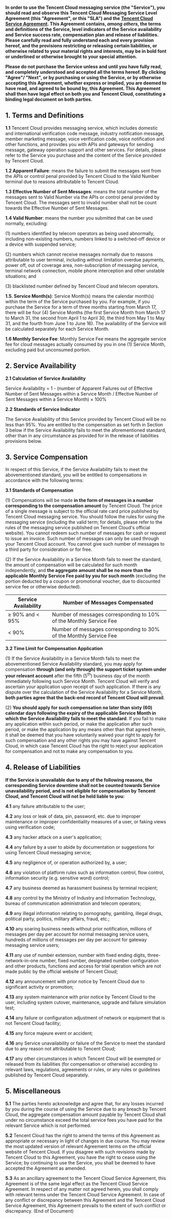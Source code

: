 **In order to use the Tencent Cloud messaging service (the "Service"), you should read and observe this Tencent Cloud Messaging Service Level Agreement (this "Agreement", or this "SLA") and the** **[Tencent Cloud Service Agreement](https://intl.cloud.tencent.com/document/product/301/9248). This Agreement contains, *among others*, the terms and definitions of the Service, level indicators of the Service availability and Service success rate, compensation plan and release of liabilities. Please carefully read and fully understand each and every provision hereof, and the provisions restricting or releasing certain liabilities, or otherwise related to your material rights and interests, may be in bold font or underlined or otherwise brought to your special attention.**

**Please do not purchase the Service unless and until you have fully read, and completely understood and accepted all the terms hereof. By clicking "Agree"/ "Next", or by purchasing or using the Service, or by otherwise accepting this Agreement, whether express or implied, you are deemed to have read, and agreed to be bound by, this Agreement. This Agreement shall then have legal effect on both you and Tencent Cloud, constituting a binding legal document on both parties.**

## 1.  **Terms and Definitions**
**1.1**  Tencent Cloud provides messaging service, which includes domestic and international verification code message, industry notification message, member marketing message, voice verification code, voice notification and other functions, and provides you with APIs and gateways for sending message, gateway operation support and other services. For details, please refer to the Service you purchase and the content of the Service provided by Tencent Cloud.
    
**1.2  Apparent Failure**: means the failure to submit the messages sent from the APIs or control penal provided by Tencent Cloud to the Valid Number terminal due to reasons attributable to Tencent Cloud.
    
**1.3  Effective Number of Sent Messages**: means the total number of the messages sent to Valid Number via the APIs or control penal provided by Tencent Cloud. The messages sent to invalid number shall not be count towards the Effective Number of Sent Messages.
    
**1.4   Valid Number**: means the number you submitted that can be used normally, excluding:

(1) numbers identified by telecom operators as being used abnormally, including non-existing numbers, numbers linked to a switched-off device or a device with suspended service;

(2) numbers which cannot receive messages normally due to reasons attributable to user terminal, including without limitation overdue payments, power off, out of coverage area, non-subscription of messaging service, terminal network connection, mobile phone interception and other unstable situations; and

(3) blacklisted number defined by Tencent Cloud and telecom operators.

**1.5.  Service Month(s)**: Service Month(s) means the calendar month(s) within the term of the Service purchased by you. For example, if you purchase the Service for a term of three months starting from March 17, there will be four (4) Service Months (the first Service Month from March 17 to March 31, the second from April 1 to April 30, the third from May 1 to May 31, and the fourth from June 1 to June 16). The availability of the Service will be calculated separately for each Service Month.
    
**1.6   Monthly Service Fee**: Monthly Service Fee means the aggregate service fee for cloud messages actually consumed by you in one (1) Service Month, excluding paid but unconsumed portion.


## 2.  **Service Availability**

**2.1  Calculation of Service Availability**

Service Availability = 1 - (number of Apparent Failures out of Effective Number of Sent Messages within a Service Month / Effective Number of Sent Messages within a Service Month) × 100%

**2.2  Standards of Service Indicator**

The Service Availability of this Service provided by Tencent Cloud will be no less than 95%. You are entitled to the compensation as set forth in Section 3 below if the Service Availability fails to meet the aforementioned standard, other than in any circumstance as provided for in the release of liabilities provisions below.

## 3.  Service Compensation

In respect of this Service, if the Service Availability fails to meet the abovementioned standard, you will be entitled to compensations in accordance with the following terms:

**3.1  Standards of Compensation**

(1) Compensations will be made **in the form of messages in a number corresponding to the compensation amount** by Tencent Cloud. The price of a single message is subject to the official rate card price published by Tencent Cloud messaging service. You should follow the rules for using the messaging service (including the valid term; for details, please refer to the rules of the messaging service published on Tencent Cloud's official website). You cannot redeem such number of messages for cash or request to issue an invoice. Such number of messages can only be used through your Tencent Cloud account. You cannot give such number of messages to a third party for consideration or for free.

(2) If the Service Availability in a Service Month fails to meet the standard, the amount of compensation will be calculated for such month independently, and **the aggregate amount shall be no more than the applicable Monthly Service Fee paid by you for such month** (excluding the portion deducted by a coupon or promotional voucher, due to discounted service fee or otherwise deducted).

 | Service Availability   |Number of Messages Compensated|
 |-|-|
 | ≥ 90% and \< 95%   |    Number of messages corresponding to 10% of the Monthly Service Fee|
 | \< 90%              |   Number of messages corresponding to 30% of the Monthly Service Fee|

**3.2  Time Limit for Compensation Application**

(1) If the Service Availability in a Service Month fails to meet the abovementioned Service Availability standard, you may apply for compensation **through (and only through) the support ticket system under your relevant account** after the fifth (5<sup>th</sup>) business day of the month immediately following such Service Month. Tencent Cloud will verify and ascertain your application upon receipt of such application. If there is any dispute over the calculation of the Service Availability for a Service Month, **both parties agree that the back-end record of Tencent Cloud will prevail**.

(2) **You should apply for such compensation no later than sixty (60) calendar days following the expiry of the applicable Service Month in which the Service Availability fails to meet the standard**. If you fail to make any application within such period, or make the application after such period, or make the application by any means other than that agreed herein, it shall be deemed that you have voluntarily waived your right to apply for such compensation and any other rights you may have against Tencent Cloud, in which case Tencent Cloud has the right to reject your application for compensation and not to make any compensation to you.

## 4.  **Release of Liabilities**

**If the Service is unavailable due to any of the following reasons, the corresponding Service downtime shall not be counted towards Service unavailability period, and is not eligible for compensation by Tencent Cloud, and Tencent Cloud will not be held liable to you:**

**4.1**  any failure attributable to the user;

**4.2**  any loss or leak of data, pin, password, etc. due to improper maintenance or improper confidentiality measures of a user, or faking views using verification code;

**4.3**  any hacker attack on a user's application;

**4.4**  any failure by a user to abide by documentation or suggestions for using Tencent Cloud messaging service;

**4.5**  any negligence of, or operation authorized by, a user;

**4.6** any violation of platform rules such as information control, flow control, information security (e.g. sensitive word) control;

**4.7** any business deemed as harassment business by terminal recipient;

**4.8**  any control by the Ministry of Industry and Information Technology, bureau of communication administration and telecom operators;

**4.9**  any illegal information relating to pornography, gambling, illegal drugs, political party, politics, military affairs, fraud, etc.;

**4.10** any soaring business needs without prior notification, millions of messages per day per account for normal messaging service users, hundreds of millions of messages per day per account for gateway messaging service users;

**4.11** any use of number extension, number with fixed ending digits, three-network-in-one number, fixed number, designated number configuration and other products, functions and access for trial operation which are not made public by the official website of Tencent Cloud;

**4.12** any announcement with prior notice by Tencent Cloud due to significant activity or promotion;

**4.13** any system maintenance with prior notice by Tencent Cloud to the user, including system cutover, maintenance, upgrade and failure simulation test;

**4.14** any failure or configuration adjustment of network or equipment that is not Tencent Cloud facility;

**4.15** any force majeure event or accident;

**4.16** any Service unavailability or failure of the Service to meet the standard due to any reason not attributable to Tencent Cloud;

**4.17** any other circumstances in which Tencent Cloud will be exempted or released from its liabilities (for compensation or otherwise) according to relevant laws, regulations, agreements or rules, or any rules or guidelines published by Tencent Cloud separately.


## 5.  **Miscellaneous**

**5.1** The parties hereto acknowledge and agree that, for any losses incurred by you during the course of using the Service due to any breach by Tencent Cloud, the aggregate compensation amount payable by Tencent Cloud shall under no circumstance exceed the total service fees you have paid for the relevant Service which is not performed.

**5.2** Tencent Cloud has the right to amend the terms of this Agreement as appropriate or necessary in light of changes in due course. You may review the most updated version of relevant Agreement terms on the official website of Tencent Cloud. If you disagree with such revisions made by Tencent Cloud to this Agreement, you have the right to cease using the Service; by continuing to use the Service, you shall be deemed to have accepted the Agreement as amended.

**5.3** As an ancillary agreement to the Tencent Cloud Service Agreement, this Agreement is of the same legal effect as the Tencent Cloud Service Agreement. In respect of any matter not agreed herein, you shall comply with relevant terms under the Tencent Cloud Service Agreement. In case of any conflict or discrepancy between this Agreement and the Tencent Cloud Service Agreement, this Agreement prevails to the extent of such conflict or discrepancy. (End of Document)
